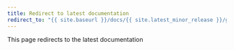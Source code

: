 ```yaml
---
title: Redirect to latest documentation
redirect_to: "{{ site.baseurl }}/docs/{{ site.latest_minor_release }}/getting-started/table_configuration"
---
```


This page redirects to the latest documentation
